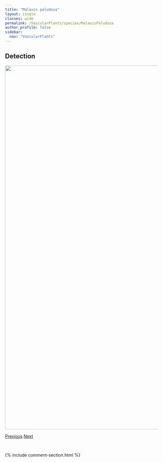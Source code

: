 ```yaml
---
title: "Malaxis paludosa"
layout: single
classes: wide
permalink: /VascularPlants/species/MalaxisPaludosa
author_profile: false
sidebar:
  nav: "VascularPlants"
---
```


<h2>Detection</h2>

<a href="https://drive.google.com/uc?export=view&id=1cEP9gZu_BTWZs_Lv8MaJv6rCogXcH6Bl">
<img src="https://drive.google.com/uc?export=view&id=1cEP9gZu_BTWZs_Lv8MaJv6rCogXcH6Bl" height = "1200" width = "800">
</a>


<a href="/DevelopmentWebsite/VascularPlants/species/MalaxisMonophyllos" class="pagination--pager" title="Malaxis monophyllos">Previous</a> <a href="/DevelopmentWebsite/VascularPlants/species/MalvaRotundifoliaSensuLato" class="pagination--pager" title="Malva rotundifolia sensu lato">Next</a>

<p>&nbsp;</p>

{% include comment-section.html %}
